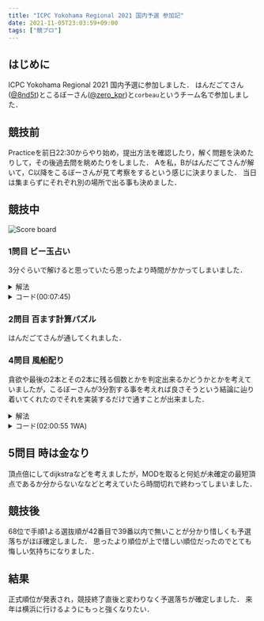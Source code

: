 ```yaml
---
title: "ICPC Yokohama Regional 2021 国内予選 参加記"
date: 2021-11-05T23:03:59+09:00
tags: ["競プロ"]
---
```

## はじめに

ICPC Yokohama Regional 2021 国内予選に参加しました．
はんだごてさん([@8nd5t](https://twitter.com/8nd5t))とこるぼーさん([@zero_kpr](https://twitter.com/zero_kpr))と`corbeau`というチーム名で参加しました．

## 競技前

Practiceを前日22:30からやり始め，提出方法を確認したり，解く問題を決めたりして，その後過去問を眺めたりをしました．
Aを私，Bがはんだごてさんが解いて，C以降をこるぼーさんが見て考察をするという感じに決まりました．
当日は集まらずにそれぞれ別の場所で出る事も決めました．

## 競技中

![Score board](scoreboard.jpg)

### 1問目 ビー玉占い

3分ぐらいで解けると思っていたら思ったより時間がかかってしまいました．

<details><summary>解法</summary>
制約が小さいので指示通りにシミュレーションをします．
</details>

<details><summary>コード(00:07:45)</summary>

```cpp
#include <bits/stdc++.h>

using namespace std;
using i64 = long long;
#define endl "\n"

int main()
{
    while (true)
    {
        vector<i64> a(4);
        cin >> a[0] >> a[1] >> a[2] >> a[3];
        if (*max_element(a.begin(), a.end()) == 0)
        {
            break;
        }
        while (accumulate(a.begin(), a.end(), 0) - *max_element(a.begin(), a.end()) != 0)
        {
            sort(a.begin(), a.end(), [](auto const &l, auto const &r)
                 { return (l == 0 ? 1e9 : l) < (r == 0 ? 1e9 : r); });
            for (i64 i = 1; i < 4; i++)
            {
                if (a[i] != 0)
                {
                    a[i] -= a[0];
                }
            }
        }
        cout << *max_element(a.begin(), a.end()) << endl;
    }
    return 0;
}
```

</details>


### 2問目 百ます計算パズル

はんだごてさんが通してくれました．

### 4問目 風船配り

貪欲や最後の2本とその2本に残る個数とかを判定出来るかどうかとかを考えていましたが，こるぼーさんが3分割する事を考えれば良さそうという結論に辿り着いてくれたのでそれを実装するだけで通すことが出来ました．

<details><summary>解法</summary>

dp[i][j][k]:=i番目の柱を見ているとき，グループ1にj個の風船，グループ2にk個の風船が有る時のグループ3の風船の数(有り得ない場合-1)でdpをします．
j,kは高々2500個の風船を3つに分けて最小のグループを最大化するため，最大でも900程度になります．
(当日はこれに気がついておらず最大2500程度でループを回したため実行時間が若干かかりました．)
</details>

<details><summary>コード(02:00:55 1WA)</summary>

```cpp
#include <bits/stdc++.h>

using namespace std;
using i64 = long long;
#define endl "\n"

int main()
{
    while (true)
    {
        i64 n;
        cin >> n;
        if (n == 0)
        {
            break;
        }
        vector<i64> b(n);
        for (i64 i = 0; i < n; i++)
        {
            cin >> b[i];
        }
        vector<vector<vector<i64>>> dp(n + 1, vector<vector<i64>>(2551, vector<i64>(2551, -1)));
        dp[0][0][0] = 0;
        for (i64 i = 0; i < n; i++)
        {
            for (i64 j = 0; j <= 2500; j++)
            {
                for (i64 k = 0; k <= 2500; k++)
                {
                    if (dp[i][j][k] == -1)
                    {
                        continue;
                    }
                    dp[i + 1][j + b[i]][k] = dp[i][j][k];
                    dp[i + 1][j][k + b[i]] = dp[i][j][k];
                    dp[i + 1][j][k] = dp[i][j][k] + b[i];
                }
            }
        }
        i64 ans = 0;
        for (i64 j = 0; j <= 2550; j++)
        {
            for (i64 k = 0; k <= 2550; k++)
            {
                ans = max(ans, min({j, k, dp[n][j][k]}));
            }
        }
        cout << ans << endl;
    }
    return 0;
}
```

</details>

## 5問目 時は金なり

頂点倍にしてdijkstraなどを考えましたが，MODを取ると何処が未確定の最短頂点であるか分からないななどと考えていたら時間切れで終わってしまいました．

## 競技後

68位で手順1よる選抜順が42番目で39番以内で無いことが分かり惜しくも予選落ちがほぼ確定しました．
思ったより順位が上で惜しい順位だったのでとても悔しい気持ちになりました．

## 結果

正式順位が発表され，競技終了直後と変わりなく予選落ちが確定しました．
来年は横浜に行けるようにもっと強くなりたい．
